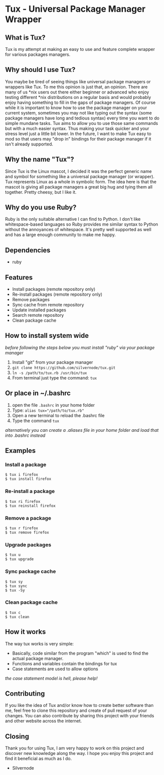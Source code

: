 # Tux - Universal Package Manager Wrapper


## What is Tux?

Tux is my attempt at making an easy to use and feature complete wrapper for various packages managers.


## Why should I use Tux?

You maybe be tired of seeing things like universal package managers or wrappers like Tux. To me this opinion is just that, an opinion. There are many of us *nix users out there either beginner or advanced who enjoy testing different *nix distributions on a regular basis and would probably enjoy having something to fill in the gaps of package managers. Of course while it is important to know how to use the package manager on your current system, sometimes you may not like typing out the syntax (some package managers have long and tedious syntax) every time you want to do simple mundane tasks. Tux aims to allow you to use those same commands but with a much easier syntax. Thus making your task quicker and your stress level just a little bit lower. In the future, I want to make Tux easy to mod so that users may "drop in" bindings for their package manager if it isn't already supported. 


## Why the name "Tux"?  

Since Tux is the Linux mascot, I decided it was the perfect generic name and symbol for something like a universal package manager (or wrapper). Tux represents Linux as a whole in symbolic form. The idea here is that the mascot is giving all package managers a great big hug and tying them all together. Pretty cheesy, but I like it. 

## Why do you use Ruby?  

Ruby is the only suitable alternative I can find to Python. I don't like whitespace-based languages so Ruby provides me similar syntax to Python without the annoyances of whitespace. It's pretty well supported as well and has a large enough community to make me happy. 

## Dependencies  

* ruby

## Features

* Install packages (remote repository only)
* Re-install packages (remote repository only)
* Remove packages
* Sync cache from remote repository
* Update installed packages
* Search remote repository
* Clean package cache


## How to install system wide 

*before following the steps below you must install "ruby" via your package manager*

1. Install "git" from your package manager  
2. ``git clone https://github.com/silvernode/tux.git``  
3. ``ln -s /path/to/tux.rb /usr/bin/tux``  
4. From terminal just type the command: ``tux``  

## Or place in ~/.bashrc  

1. open the file ``.bashrc`` in your home folder  
2. Type: ``alias tux="/path/to/tux.rb"``  
3. Open a new terminal to reload the .bashrc file  
4. Type the command ``tux``  

*alternatively you can create a .aliases file in your home folder and load that into .bashrc instead*


## Examples 

### Install a package  

``$ tux i firefox``  
``$ tux install firefox``  

### Re-install a package  

``$ tux ri firefox``  
``$ tux reinstall firefox``  

### Remove a package  

``$ tux r firefox``  
``$ tux remove firefox``  

### Upgrade packages 

``$ tux u``  
``$ tux upgrade``  

### Sync package cache  

``$ tux sy``  
``$ tux sync``  
``$ tux -Sy``  

### Clean package cache  

``$ tux c``  
``$ tux clean`` 


## How it works  

The way tux works is very simple:  

* Basically, code similar from the program "which" is used to find the actual package manager.  
* Functions and variables contain the bindings for tux  
* Case statements are used to allow options  

*the case statement model is hell, please help!*  

## Contributing  

If you like the idea of Tux and/or know how to create better software than me, feel free to clone this repository and create of pull request of your changes. You can also contribute by sharing this project with your friends and other website across the internet.  


## Closing  

Thank you for using Tux, I am very happy to work on this project and discover new knowledge along the way. I hope you enjoy this project and find it beneficial as much as I do.  

- Silvernode





